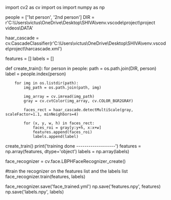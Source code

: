 import cv2 as cv
import os
import numpy as np

people  = ['1st person', '2nd person']
DIR = r'C:\Users\victus\OneDrive\Desktop\SHIVA\venv\.vscode\project\project videos\DATA'

haar_cascade = cv.CascadeClassifier(r'C:\Users\victus\OneDrive\Desktop\SHIVA\venv\.vscode\project\harcascade.xml')

features = []
labels = []

def create_train():
    for person in people:
        path = os.path.join(DIR, person)
        label = people.index(person)
        
        for img in os.listdir(path):
            img_path = os.path.join(path, img)
            
            img_array = cv.imread(img_path)
            gray = cv.cvtColor(img_array, cv.COLOR_BGR2GRAY)
            
            faces_rect = haar_cascade.detectMultiScale(gray, scaleFactor=1.1, minNeighbors=4)
            
            for (x, y, w, h) in faces_rect:
                faces_roi = gray[y:y+h, x:x+w]
                features.append(faces_roi)
                labels.append(label)
                
create_train()
print('training done -------------------')
features = np.array(features, dtype='object')
labels = np.array(labels)

face_recognizer = cv.face.LBPHFaceRecognizer_create()

#train the recognizer on the features list and the labels list
face_recognizer.train(features, labels)

face_recognizer.save('face_trained.yml')
np.save('features.npy', features)
np.save('labels.npy', labels)
